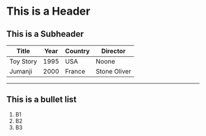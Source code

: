 This is a Header
========================
This is a Subheader
------------------
Title|Year|Country|Director
--|--|--|-- 
Toy Story| 1995| USA| Noone
Jumanji	|	2000|France	| Stone Oliver

***
This is a bullet list
---------------------
1. B1
2. B2
3. B3
